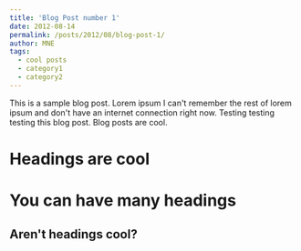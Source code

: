 ```yaml
---
title: 'Blog Post number 1'
date: 2012-08-14
permalink: /posts/2012/08/blog-post-1/
author: MNE
tags:
  - cool posts
  - category1
  - category2
---
```


This is a sample blog post. Lorem ipsum I can't remember the rest of lorem ipsum and don't have an internet connection right now. Testing testing testing this blog post. Blog posts are cool.

Headings are cool
======

You can have many headings
======

Aren't headings cool?
------
